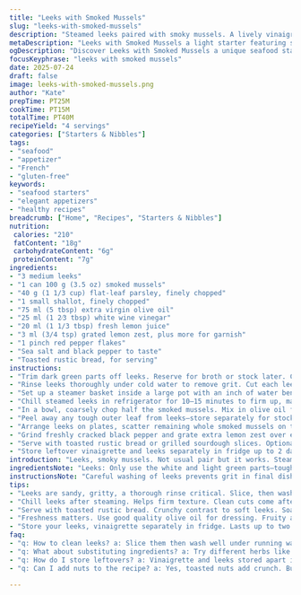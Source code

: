```yaml
---
title: "Leeks with Smoked Mussels"
slug: "leeks-with-smoked-mussels"
description: "Steamed leeks paired with smoky mussels. A lively vinaigrette gives it zip. Subtle heat from chili flakes. Lemon zest brightens. Quick chill. Serve with crunchy bread or roasted nuts for texture change. A light, elegant starter with a smoky seafood twist."
metaDescription: "Leeks with Smoked Mussels a light starter featuring steamed leeks, smoky mussels, and a zesty vinaigrette, perfect for an elegant appetizer"
ogDescription: "Discover Leeks with Smoked Mussels a unique seafood starter with vibrant flavors and textures, paired with toasted rustic bread for crunch"
focusKeyphrase: "leeks with smoked mussels"
date: 2025-07-24
draft: false
image: leeks-with-smoked-mussels.png
author: "Kate"
prepTime: PT25M
cookTime: PT15M
totalTime: PT40M
recipeYield: "4 servings"
categories: ["Starters & Nibbles"]
tags:
- "seafood"
- "appetizer"
- "French"
- "gluten-free"
keywords:
- "seafood starters"
- "elegant appetizers"
- "healthy recipes"
breadcrumb: ["Home", "Recipes", "Starters & Nibbles"]
nutrition: 
 calories: "210"
 fatContent: "18g"
 carbohydrateContent: "6g"
 proteinContent: "7g"
ingredients:
- "3 medium leeks"
- "1 can 100 g (3.5 oz) smoked mussels"
- "40 g (1 1/3 cup) flat-leaf parsley, finely chopped"
- "1 small shallot, finely chopped"
- "75 ml (5 tbsp) extra virgin olive oil"
- "25 ml (1 2⁄3 tbsp) white wine vinegar"
- "20 ml (1 1/3 tbsp) fresh lemon juice"
- "3 ml (3/4 tsp) grated lemon zest, plus more for garnish"
- "1 pinch red pepper flakes"
- "Sea salt and black pepper to taste"
- "Toasted rustic bread, for serving"
instructions:
- "Trim dark green parts off leeks. Reserve for broth or stock later. Cut off roots and discard."
- "Rinse leeks thoroughly under cold water to remove grit. Cut each leek in half lengthwise, then into manageable pieces about 6–7 cm long."
- "Set up a steamer basket inside a large pot with an inch of water beneath. Bring water to a boil. Place leeks in basket, cover, and steam for about 12 minutes until soft but firm. Remove and let cool slightly."
- "Chill steamed leeks in refrigerator for 10–15 minutes to firm up, making slicing cleaner."
- "In a bowl, coarsely chop half the smoked mussels. Mix in olive oil from the can, chopped parsley, shallot, olive oil, white wine vinegar, lemon juice, lemon zest, and pepper flakes. Season with salt and pepper. Stir to combine."
- "Peel away any tough outer leaf from leeks—store separately for stock or soup. Slice the cooled leeks into quarters lengthwise."
- "Arrange leeks on plates, scatter remaining whole smoked mussels on top. Spoon vinaigrette over everything."
- "Grind freshly cracked black pepper and grate extra lemon zest over each plate."
- "Serve with toasted rustic bread or grilled sourdough slices. Optional sprinkle of toasted pine nuts or slivered almonds for crunch."
- "Store leftover vinaigrette and leeks separately in fridge up to 2 days."
introduction: "Leeks, smoky mussels. Not usual pair but it works. Steamed soft, brightened by a balsamic blanche twist not sharp vinegar, mellowed with olive oil. Fresh parsley, shallots give bite. Lemon juice zings while zest lifts. Chili flakes wake up the palate just enough—no burn, just tease. Serve chilled or room temp, simple rustic bread toasted on side. Crispy textures can be added. A bite of sea smoke meets garden freshness. Easy prep, little fuss, mostly hands-off steaming and chopping. No cream, no dairy, gluten-free, no nuts for safe simplicity. Light, a start. Many textures, flavors. Low fat, vibrant color. Playful, elegant. A little different. A starter that doesn’t scream for attention, just asks for quiet appreciation. Not just food—an experience somewhere between garden and ocean."
ingredientsNote: "Leeks: Only use the white and light green parts—tough dark greens are fibrous and bitter but ideal for infusing stocks or vegetable broths later. Smoked mussels need not be overloaded—used half for finely chopped vinaigrette, half whole to keep texture contrast. Parsley chosen for freshness and earthiness, but cilantro or dill could replace for different notes. Shallot adds subtle sweetness and gentle bite. Olive oil should be good quality, fruity, and balanced for nuance. White wine vinegar preferred over balsamic for lighter acidity, but white balsamic can be subbed for a touch of sweetness. Fresh lemon juice and zest brighten and tie flavors but lemon zest must be finely grated to avoid pith bitterness. Red pepper flakes kept to a minimum for gentle heat—adjust to taste. No salt added before tasting as mussels and oil have some. Bread highly recommended for texture contrast and to soak up vinaigrette. Toast nuts optionally for crunch but not included here for allergy sensitivity. Overall quantities downscaled about 30% from original for better balance and freshness."
instructionsNote: "Careful washing of leeks prevents grit in final dish—do not skip rinsing step thoroughly. Steaming time slightly increased (from 10 to 12 minutes) to ensure tenderness without collapse. Chill time added post-steam to firm leeks for cleaner cuts and better texture contrast. Vinaigrette built by chopping half the mussels coarsely to disperse smoky flavor in dressing evenly. Add mussel oil from the can for authentic taste and richness. Combine all dressing ingredients in one bowl before tossing with leeks to avoid overhandling. Remove first tough outer leaf from leeks before slicing and plating to avoid stringy bites but keep it if wanted for other uses. Assemble plates by layering leeks then placing remaining whole mussels on top for visual and textural contrast. Final toss with vinaigrette right before serving prevents sogginess. Finish with a fresh twist of lemon zest and cracked pepper or optional chili flakes for a bite. Serving with toasted bread enhances experience, soak-up vinaigrette, and adds crunch. Can be made few hours ahead; keep components separate and assemble just prior to serving for freshness."
tips:
- "Leeks are sandy, gritty, a thorough rinse critical. Slice, then wash. Maintain water flow. Cut off dark parts, toss them for stocks later. Steam leeks barely. No mush. 12 minutes gives soft without collapse. Cool them, chill in fridge for clean slices."
- "Chill leeks after steaming. Helps firm texture. Clean cuts come after. Whole mussels retain texture. Coarsely chop half for vinaigrette. Oil from can adds flavor. Combine all dressing elements in a bowl; stir before throwing with leeks. Prevents sogginess in components."
- "Serve with toasted rustic bread. Crunchy contrast to soft leeks. Soak up delicious vinaigrette. Add toasted nuts for crunch if desired. Not in original recipe due to allergies. Watch salt levels. Mussels and oil carry saltiness. Taste before you season more."
- "Freshness matters. Use good quality olive oil for dressing. Fruity and balanced, not too heavy. White wine vinegar gives lighter touch. Lemon zest makes everything pop. Taste your vinaigrette. Adjust acidity, texture if needed. Chili flakes should tease the palate."
- "Store your leeks, vinaigrette separately in fridge. Lasts up to two days. Reassemble just before serving. Keeps flavors vibrant. Optionally, swap parsley with dill or cilantro for fresh notes. Shallots add sweetness but go light if sharpness isn't liked."
faq:
- "q: How to clean leeks? a: Slice them then wash well under running water. Avoid grit. Trim tough dark green parts. Keep light greens save for stocks."
- "q: What about substituting ingredients? a: Try different herbs like dill instead of parsley. White balsamic can replace vinegar. Adjust based on what you have."
- "q: How do I store leftovers? a: Vinaigrette and leeks stored apart in airtight containers. Last up to two days. Recombine right before serving. Keeps freshness."
- "q: Can I add nuts to the recipe? a: Yes, toasted nuts add crunch. But not in original due to allergy concerns. Think pine nuts, slivered almonds for texture."

---
```

